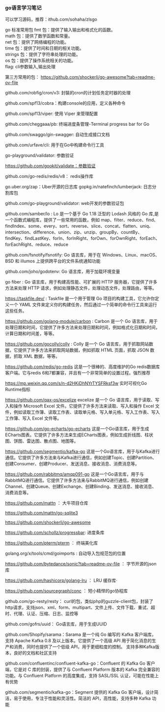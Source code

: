 ### go语言学习笔记

可以学习源码，推荐：ithub.com/sohaha/zlsgo

go 标准常用包
fmt 包：提供了输入输出和格式化的函数。  
math 包：提供了数学函数和常量。   
net 包：提供了网络编程的功能。   
time 包：提供了时间和日期的相关功能。   
strings 包：提供了字符串处理的功能。   
os 包：提供了操作系统相关的功能。  
flag: cli参数输入,输出处理   


第三方常用的包：
https://github.com/shockerli/go-awesome?tab=readme-ov-file 

github.com/robfig/cron/v3: 封裝的cron的计划任务定时器的处理

github.com/spf13/cobra：构建console的应用，定义各种命令   

github.com/spf13/viper: 使用 Viper 来管理配置

github.com/cheggaaa/pb: 终端进度条管理-Terminal progress bar for Go

github.com/swaggo/gin-swagger: 自动生成接口文档

github.com/urfave/cli: 用于在Go中构建命令行工具

go-playground/validator: 参数验证

https://github.com/gookit/validate：参数验证   

github.com/go-redis/redis/v8： redis操作库

go.uber.org/zap：Uber开源的日志库
gopkg.in/natefinch/lumberjack: 日志分割库包

github.com/go-playground/validator: web开发的参数验证包

github.com/samber/lo : Lo 是一个基于 Go 1.18 泛型的 Lodash 风格的 Go 库,是一个函数式编程库，提供了一些常用的函数，例如 map、filter、reduce、find、findIndex、some、every、sort、reverse、slice、concat、flatten、uniq、intersection、difference、union、zip、unzip、groupBy、countBy、findKey、findLastKey、forIn、forInRight、forOwn、forOwnRight、forEach、forEachRight、reduce、reduce

github.com/fsnotify/fsnotify: Go 语言库，用于在 Windows、Linux、macOS、BSD 和 illumos 上提供跨平台的文件系统通知功能

github.com/joho/godotenv: Go 语言库，用于加载环境变量

go fiber : Go 语言库，用于构建高性能、可扩展的 HTTP 服务器，它提供了许多方法来处理 HTTP 请求，例如处理静态文件，处理动态文件，处理路由，等等。

https://taskfile.dev/ : Taskfile 是一个用于管理 Go 项目的构建工具，它允许你定义一个 YAML 文件来定义你的构建任务，然后通过一个简单的命令行工具来运行这些任务。

https://github.com/golang-module/carbon : Carbon 是一个 Go 语言库，用于处理日期和时间，它提供了许多方法来处理日期和时间，例如格式化日期和时间，计算日期和时间差，等等。
    
https://github.com/gocolly/colly : Colly 是一个 Go 语言库，用于抓取网站数据，它提供了许多方法来抓取网站数据，例如抓取 HTML 页面，抓取 JSON 数据，抓取 XML 数据，等等。

https://github.com/redis/go-redis 这是一个很棒的、高度维护的Go redis数据库客户端。它与redis 6和7都兼容，并且有一个非常简单的设置过程。强烈推荐

https://mp.weixin.qq.com/s/n-d2HKiDhNYrTYSFRksf3w 实时可视化Go Runtime指标

https://github.com/qax-os/excelize excelize 是一个 Go 语言库，用于读取、写入和操作 Microsoft Excel 文件。它提供了许多方法来读取、写入和操作 Excel 文件，例如读取工作簿、读取工作表、读取单元格、写入单元格、写入工作表、写入工作簿、写入 Excel 文件等。

https://github.com/go-echarts/go-echarts 这是一个Go语言库，用于生成ECharts图表。它提供了许多方法来生成ECharts图表，例如生成折线图、柱状图、饼图、雷达图、散点图、地图等。

https://github.com/segmentio/kafka-go 这是一个Go语言库，用于与Kafka进行通信。它提供了许多方法来与Kafka进行通信，例如创建Topic、创建Partition、创建Consumer、创建Producer、发送消息、接收消息、消费消息等。

https://github.com/rabbitmq/amqp091-go 这是一个Go语言库，用于与RabbitMQ进行通信。它提供了许多方法来与RabbitMQ进行通信，例如创建Channel、创建Queue、创建Exchange、创建Binding、发送消息、接收消息、消费消息等。

https://github.com/mattn ： 大牛项目仓库

https://github.com/mattn/go-sqlite3     

https://github.com/shockerli/go-awesome

https://github.com/schollz/progressbar: 进度条库

https://github.com/pterm/pterm ： 终端美化库

golang.org/x/tools/cmd/goimports : 自动导入包规范包的位置

https://github.com/bytedance/sonic?tab=readme-ov-file ： 字节开源的json库

https://github.com/hashicorp/golang-lru ： LRU 缓存库·

https://github.com/sourcegraph/conc ： 短小精悍的go协程库

github.com/go-resty/resty： curl的包，类似php的guzzle-client包，封装了http请求，支持json、xml、form、multipart、文件上传、文件下载、重试、超时、代理、认证、压缩、日志、监控等

github.com/gofrs/uuid： Go语言库，用于生成UUID

github.com/Shopify/sarama：Sarama 是一个纯 Go 编写的 Kafka 客户端库，支持 Apache Kafka 0.8 及以上版本。它提供了一个高级 API 用于简化消息的生产和消费，同时也提供了一个低级 API，用于更细粒度的控制。 支持多种Kafka版本，良好的文档和社区支持

github.com/confluentinc/confluent-kafka-go：Confluent 的 Kafka Go 客户端，它是对 C 库的封装，提供了与 Confluent Platform 版本的 Kafka 完全兼容的功能。与 Confluent Platform 的高度集成，支持 SASL/SSL 认证，可能在性能上有优势

github.com/segmentio/kafka-go：Segment 提供的 Kafka Go 客户端，设计简洁，易于使用，专注于性能和灵活性。简洁的 API，高性能，支持多种 Kafka 功能


